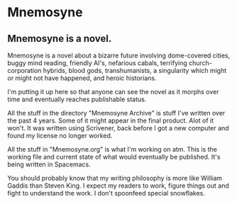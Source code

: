 # Mnemosyne

## Mnemosyne is a novel.

Mnemosyne is a novel about a bizarre future involving dome-covered cities, buggy mind reading, friendly AI's, nefarious cabals, terrifying church-corporation hybrids, blood gods, transhumanists, a singularity which might or might not have happened, and heroic historians.

I'm putting it up here so that anyone can see the novel as it morphs over time and eventually reaches publishable status.

All the stuff in the directory "Mnemosyne Archive" is stuff I've written over the past 4 years.
Some of it might appear in the final product. Alot of it won't. It was written using Scrivener, 
back before I got a new computer and found my license no longer worked.

All the stuff in "Mnemosyne.org" is what I'm working on atm. 
This is the working file and current state of what would eventually be published.
It's being written in Spacemacs.

You should probably know that my writing philosophy is more like William Gaddis than Steven King. I expect my readers to work, figure things out and fight to understand the work. I don't spoonfeed special snowflakes.
